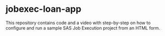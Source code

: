# jobexec-loan-app
This repository contains code and a video with step-by-step on how to configure and run a sample SAS Job Execution project from an HTML form.
